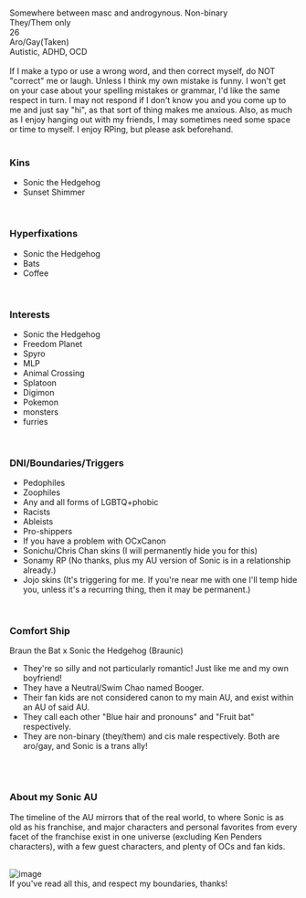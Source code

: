 <br>Somewhere between masc and androgynous. Non-binary
<br>They/Them only
<br>26
<br>Aro/Gay(Taken)
<br>Autistic, ADHD, OCD
<br>
<br>If I make a typo or use a wrong word, and then correct myself, do NOT "correct" me or laugh. Unless I think my own mistake is funny. I won't get on your case about your spelling mistakes or grammar, I'd like the same respect in turn. I may not respond if I don't know you and you come up to me and just say "hi", as that sort of thing makes me anxious. Also, as much as I enjoy hanging out with my friends, I may sometimes need some space or time to myself. I enjoy RPing, but please ask beforehand.
<br>
<br>

### Kins
- Sonic the Hedgehog
- Sunset Shimmer
<br>

### Hyperfixations
- Sonic the Hedgehog
- Bats
- Coffee
<br>

### Interests
- Sonic the Hedgehog
- Freedom Planet
- Spyro
- MLP
- Animal Crossing
- Splatoon
- Digimon
- Pokemon
- monsters
- furries
<br>

### DNI/Boundaries/Triggers
- Pedophiles
- Zoophiles
- Any and all forms of LGBTQ+phobic
- Racists
- Ableists
- Pro-shippers
- If you have a problem with OCxCanon
- Sonichu/Chris Chan skins (I will permanently hide you for this)
- Sonamy RP (No thanks, plus my AU version of Sonic is in a relationship already.)
- Jojo skins (It's triggering for me. If you're near me with one I'll temp hide you, unless it's a recurring thing, then it may be permanent.)
<br>


### Comfort Ship
Braun the Bat x Sonic the Hedgehog (Braunic)
- They're so silly and not particularly romantic! Just like me and my own boyfriend!
- They have a Neutral/Swim Chao named Booger.
- Their fan kids are not considered canon to my main AU, and exist within an AU of said AU.
- They call each other "Blue hair and pronouns" and "Fruit bat" respectively.
- They are non-binary (they/them) and cis male respectively. Both are aro/gay, and Sonic is a trans ally!
<br>
<br>

### About my Sonic AU
The timeline of the AU mirrors that of the real world, to where Sonic is as old as his franchise, and major characters and personal favorites from every facet of the franchise exist in one universe (excluding Ken Penders characters), with a few guest characters, and plenty of OCs and fan kids.
<br>
<br>

![image](https://cdn.discordapp.com/attachments/1185754526465134602/1185754597969637457/Braun_the_Bat_com_2_KouD3x.png?ex=6590c306&is=657e4e06&hm=05f8b9696385eb660a0435355f28d8808a26d8b6591548c421b182dd4d34b365&)
<br>If you've read all this, and respect my boundaries, thanks!
